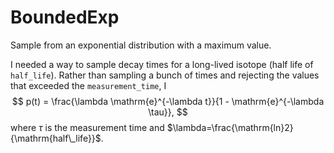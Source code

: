 # BoundedExp

Sample from an exponential distribution with a maximum value.

I needed a way to sample decay times for a long-lived isotope (half life of `half_life`). Rather than sampling a bunch of times and rejecting the values that exceeded the `measurement_time`, I
$$ p(t) = \frac{\lambda \mathrm{e}^{-\lambda t}}{1 - \mathrm{e}^{-\lambda \tau}}, $$
where $\tau$ is the measurement time and $\lambda=\frac{\mathrm{ln}2}{\mathrm{half\_life}}$.
